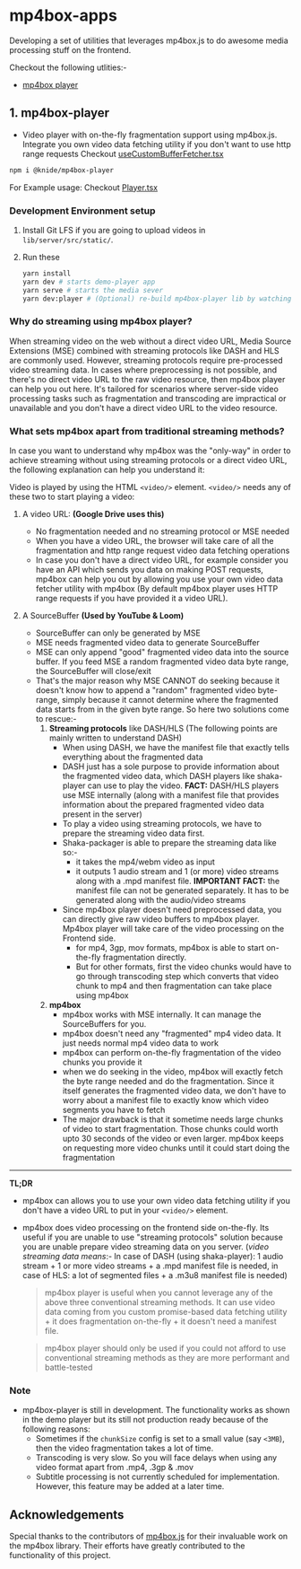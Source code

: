# mp4box-apps

Developing a set of utilities that leverages mp4box.js to do awesome media processing stuff on the frontend.

Checkout the following utlities:-
- [mp4box player](#mp4box-player)

## 1. mp4box-player

- Video player with on-the-fly fragmentation support using mp4box.js. Integrate you own video data fetching utility if you don't want to use http range requests Checkout [useCustomBufferFetcher.tsx](./demo-player/src/Player/useCustomBufferFetcher.tsx)

```bash
npm i @knide/mp4box-player
```

For Example usage: Checkout [Player.tsx](./demo-player/src/Player/Player.tsx)

### Development Environment setup

1. Install Git LFS if you are going to upload videos in `lib/server/src/static/`.
2. Run these

    ```bash
    yarn install
    yarn dev # starts demo-player app
    yarn serve # starts the media sever
    yarn dev:player # (Optional) re-build mp4box-player lib by watching for changes
    ```

### Why do streaming using mp4box player?

When streaming video on the web without a direct video URL, Media Source Extensions (MSE) combined with streaming protocols like DASH and HLS are commonly used. However, streaming protocols require pre-processed video streaming data. In cases where preprocessing is not possible, and there's no direct video URL to the raw video resource, then mp4box player can help you out here. It's tailored for scenarios where server-side video processing tasks such as fragmentation and transcoding are impractical or unavailable and you don't have a direct video URL to the video resource.

### What sets mp4box apart from traditional streaming methods?

In case you want to understand why mp4box was the "only-way" in order to achieve streaming without using streaming protocols or a direct video URL, the following explanation can help you understand it:

Video is played by using the HTML `<video/>` element. `<video/>` needs any of these two to start playing a video:

1. A video URL: **(Google Drive uses this)**
	 -  No fragmentation needed and no streaming protocol or MSE needed
	 -  When you have a video URL, the browser will take care of all the fragmentation and http range request video data fetching operations
	 -  In case you don't have a direct video URL, for example consider you have an API which sends you data on making POST requests, mp4box can help you out by allowing you use your own video data fetcher utility with mp4box (By default mp4box player uses HTTP range requests if you have provided it a video URL).

2. A SourceBuffer **(Used by YouTube & Loom)**
	- SourceBuffer can only be generated by MSE
	- MSE needs fragmented video data to generate SourceBuffer
	- MSE can only append "good" fragmented video data into the source buffer. If you feed MSE a random fragmented video data byte range, the SourceBuffer will close/exit
	- That's the major reason why MSE CANNOT do seeking because it doesn't know how to append a "random" fragmented video byte-range, simply because it cannot determine where the fragmented data starts from in the given byte range. So here two solutions come to rescue:-
		1. **Streaming protocols** like DASH/HLS (The following points are mainly written to understand DASH)
			- When using DASH, we have the manifest file that exactly tells everything about the fragmented data
			- DASH just has a sole purpose to provide information about the fragmented video data, which DASH players like shaka-player can use to play the video. **FACT:** DASH/HLS players use MSE internally (along with a manifest file that provides information about the prepared fragmented video data present in the server)
			- To play a video using streaming protocols, we have to prepare the streaming video data first.
			- Shaka-packager is able to prepare the streaming data like so:-
				- it takes the mp4/webm video as input
				- it outputs 1 audio stream and 1 (or more) video streams along with a .mpd manifest file. **IMPORTANT FACT:** the manifest file can not be generated separately. It has to be generated along with the audio/video streams
			- Since mp4box player doesn't need preprocessed data, you can directly give raw video buffers to mp4box player. Mp4box player will take care of the video processing on the Frontend side.
				- for mp4, 3gp, mov formats, mp4box is able to start on-the-fly fragmentation directly.
				- But for other formats, first the video chunks would have to go through transcoding step which converts that video chunk to mp4 and then fragmentation can take place using mp4box
		2. **mp4box**
			- mp4box works with MSE internally. It can manage the SourceBuffers for you.
			- mp4box doesn't need any "fragmented" mp4 video data. It just needs normal mp4 video data to work
			- mp4box can perform on-the-fly fragmentation of the video chunks you provide it
			- when we do seeking in the video, mp4box will exactly fetch the byte range needed and do the fragmentation. Since it itself generates the fragmented video data, we don't have to worry about a manifest file to exactly know which video segments you have to fetch
			- The major drawback is that it sometime needs large chunks of video to start fragmentation. Those chunks could worth upto 30 seconds of the video or even larger. mp4box keeps on requesting more video chunks until it could start doing the fragmentation

  ---------------
  **TL;DR**
- mp4box can allows you to use your own video data fetching utility if you don't have a video URL to put in your `<video/>` element.
- mp4box does video processing on the frontend side on-the-fly. Its useful if you are unable to use "streaming protocols" solution because you are unable prepare video streaming data on you server. (*video streaming data means*:- In case of DASH (using shaka-player): 1 audio stream + 1 or more video streams + a .mpd manifest file is needed, in case of HLS: a lot of segmented files + a .m3u8 manifest file is needed)
	
  > mp4box player is useful when you cannot leverage any of the above three conventional streaming methods. It can use video data coming from you custom promise-based data fetching utility + it does fragmentation on-the-fly + it doesn't need a manifest file.

  >	mp4box player should only be used if you could not afford to use conventional streaming methods as they are more performant and battle-tested

### Note

- mp4box-player is still in development. The functionality works as shown in the demo player but its still not production ready because of the following reasons:
  - Sometimes if the `chunkSize` config is set to a small value (say `<3MB`), then the video fragmentation takes a lot of time.
  - Transcoding is very slow. So you will face delays when using any video format apart from .mp4, .3gp & .mov
  - Subtitle processing is not currently scheduled for implementation. However, this feature may be added at a later time.

## Acknowledgements

Special thanks to the contributors of [mp4box.js](https://github.com/gpac/mp4box.js) for their invaluable work on the mp4box library. Their efforts have greatly contributed to the functionality of this project.

